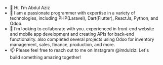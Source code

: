 - 👋 Hi, I’m Abdul Aziz
- 👀 I am a passionate programmer with expertise in a variety of technologies, including PHP(Laravel), Dart(Flutter), ReactJs, Python, and Odoo.
- 💞️ I’m looking to collaborate with you. experienced in front-end website and mobile app development and creating APIs for back-end functionality. also completed several projects using Odoo for inventory management, sales, finance, production, and more.
- 📫 Please feel free to reach out to me on Instagram @imdulziz. Let's build something amazing together!

<!---
abdulaziz27/aboutme is a ✨ special ✨ repository because its `README.md` (this file) appears on your GitHub profile.
You can click the Preview link to take a look at your changes.
--->
